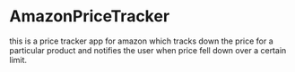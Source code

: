 # AmazonPriceTracker
 this is a price tracker app for amazon which tracks down the price for a particular product and notifies the user when price fell down over a certain limit.

